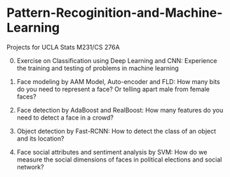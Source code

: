 # Pattern-Recoginition-and-Machine-Learning
Projects for UCLA Stats M231/CS 276A

0. Exercise on Classification using Deep Learning and CNN: Experience the training and testing of problems in machine learning

1. Face modeling by AAM Model, Auto-encoder and FLD: How many bits do you need to represent a face? Or telling apart male from female faces? 

2. Face detection by AdaBoost and RealBoost: How many features do you need to detect a face in a crowd? 

3. Object detection by Fast-RCNN: How to detect the class of an object and its location? 

4. Face social attributes and sentiment analysis by SVM: How do we measure the social dimensions of faces in political elections and social network?
